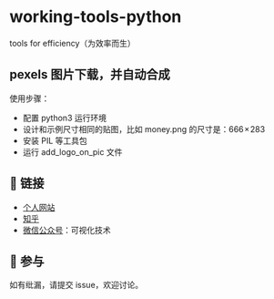 # working-tools-python
tools for efficiency（为效率而生）

## pexels 图片下载，并自动合成

使用步骤：

- 配置 python3 运行环境
- 设计和示例尺寸相同的贴图，比如 money.png 的尺寸是：666 × 283
- 安装 PIL 等工具包
- 运行 add_logo_on_pic 文件

## 🔗 链接

- [个人网站](http://www.kurryluo.com/)
- [知乎](https://www.zhihu.com/people/bo-te-bao-bei)
- [微信公众号](https://mp.weixin.qq.com/s/O51fpa_UMSGYJ34QalY9Ug)：可视化技术

## 🤝 参与

如有纰漏，请提交 issue，欢迎讨论。